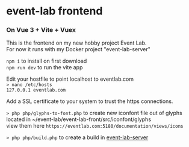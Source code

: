 
# event-lab frontend
### On Vue 3 + Vite + Vuex

This is the frontend on my new hobby project Event Lab.   
For now it runs with my Docker project "event-lab-server"

`npm i` to install on first download   
`npm run dev` to run the vite app

Edit your hostfile to point localhost to eventlab.com   
`> nano /etc/hosts`   
`127.0.0.1 eventlab.com` 

Add a SSL certificate to your system to trust the https connections.


`> php php/glyphs-to-font.php` to create new iconfont file out of glyphs   
located in ~/event-lab/event-lab-front/src/iconfont/glyphs  
view them here `https://eventlab.com:5180/documentation/views/icons`

`> php php/build.php` to create a build in [event-lab-server](https://github.com/bespired/event-lab-server)